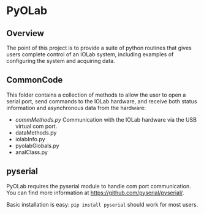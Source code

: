 # PyOLab 

## Overview

The point of this project is to provide a suite of python routines that gives users complete control of an IOLab system, including examples of configuring the system and acquiring data. 

## CommonCode

This folder contains a collection of methods to allow the user to open a serial port, send commands to the IOLab hardware, and receive both status information and asynchronous data from the hardware:

* _commMethods.py_ Communication with the IOLab hardware via the USB virtual com port. 
* dataMethods.py
* iolabInfo.py
* pyolabGlobals.py
* analClass.py


## pyserial
PyOLab requires the pyserial module to handle com port communication. You can find more information at https://github.com/pyserial/pyserial/. 

Basic installation is easy: `pip install pyserial` should work for most users.

